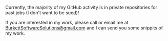 Currently, the majority of my GitHub activity is in private repositories for past jobs (I don't want to be sued)!

If you are interested in my work, please call or email me at BurkettSoftwareSolutions@gmail.com and I can send you some snippits of my work.
